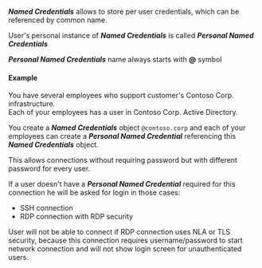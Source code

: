 _**Named Credentials**_ allows to store per user credentials, which can be referenced by common name. 

User's personal instance of _**Named Credentials**_ is called _**Personal Named Credentials**_

_**Personal Named Credentials**_ name always starts with **@** symbol

#### Example  
You have several employees who support customer's Contoso Corp. infrastructure.   
Each of your employees has a user in Contoso Corp. Active Directory.

You create a _**Named Credentials**_ object `@contoso.corp` and each of your employees can create a _**Personal Named Credential**_ referencing this _**Named Credentials**_ object.

This allows connections without requiring password but with different password for every user. 

If a user doesn't have a _**Personal Named Credential**_ required for this connection he will be asked for login in those cases:
- SSH connection
- RDP connection with RDP security

User will not be able to connect if RDP connection uses NLA or TLS security, 
because this connection requires username/password to start network connection and 
will not show login screen for unauthenticated users.

        